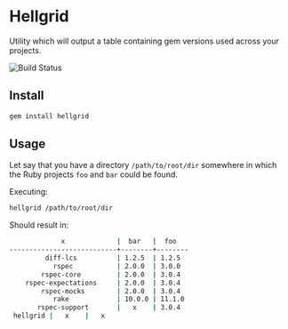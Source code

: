 # Hellgrid

Utility which will output a table containing gem versions used across your projects.

![Build Status](https://circleci.com/gh/FundingCircle/hellgrid.svg?style=shield&circle-token=:circle-token)

## Install

```bash
gem install hellgrid
```

## Usage

Let say that you have a directory `/path/to/root/dir` somewhere in which the Ruby projects `foo` and `bar` could be found.

Executing:
```bash
hellgrid /path/to/root/dir
```

Should result in:
```bash
             x             |  bar   |  foo
---------------------------+--------+--------
         diff-lcs          | 1.2.5  | 1.2.5
           rspec           | 2.0.0  | 3.0.0
        rspec-core         | 2.0.0  | 3.0.4
    rspec-expectations     | 2.0.0  | 3.0.4
        rspec-mocks        | 2.0.0  | 3.0.4
           rake            | 10.0.0 | 11.1.0
       rspec-support       |   x    | 3.0.4
 hellgrid |   x    |   x
```
